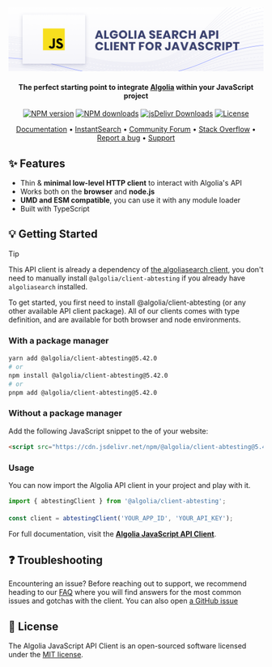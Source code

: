 <p align="center">
  <a href="https://www.algolia.com">
    <img alt="Algolia for JavaScript" src="https://raw.githubusercontent.com/algolia/algoliasearch-client-common/master/banners/javascript.png" >
  </a>

  <h4 align="center">The perfect starting point to integrate <a href="https://algolia.com" target="_blank">Algolia</a> within your JavaScript project</h4>

  <p align="center">
    <a href="https://npmjs.com/package/@algolia/client-abtesting"><img src="https://img.shields.io/npm/v/@algolia/client-abtesting.svg?style=flat-square" alt="NPM version"></img></a>
    <a href="http://npm-stat.com/charts.html?package=@algolia/client-abtesting"><img src="https://img.shields.io/npm/dm/@algolia/client-abtesting.svg?style=flat-square" alt="NPM downloads"></a>
    <a href="https://www.jsdelivr.com/package/npm/@algolia/client-abtesting"><img src="https://data.jsdelivr.com/v1/package/npm/@algolia/client-abtesting/badge" alt="jsDelivr Downloads"></img></a>
    <a href="LICENSE"><img src="https://img.shields.io/badge/license-MIT-green.svg?style=flat-square" alt="License"></a>
  </p>
</p>

<p align="center">
  <a href="https://www.algolia.com/doc/libraries/sdk/install#javascript" target="_blank">Documentation</a>  •
  <a href="https://www.algolia.com/doc/guides/building-search-ui/what-is-instantsearch/js/" target="_blank">InstantSearch</a>  •
  <a href="https://discourse.algolia.com" target="_blank">Community Forum</a>  •
  <a href="http://stackoverflow.com/questions/tagged/algolia" target="_blank">Stack Overflow</a>  •
  <a href="https://github.com/algolia/algoliasearch-client-javascript/issues" target="_blank">Report a bug</a>  •
  <a href="https://alg.li/support" target="_blank">Support</a>
</p>

## ✨ Features

- Thin & **minimal low-level HTTP client** to interact with Algolia's API
- Works both on the **browser** and **node.js**
- **UMD and ESM compatible**, you can use it with any module loader
- Built with TypeScript

## 💡 Getting Started

> [!TIP]
> This API client is already a dependency of [the algoliasearch client](https://www.npmjs.com/package/algoliasearch), you don't need to manually install `@algolia/client-abtesting` if you already have `algoliasearch` installed.

To get started, you first need to install @algolia/client-abtesting (or any other available API client package).
All of our clients comes with type definition, and are available for both browser and node environments.

### With a package manager

```bash
yarn add @algolia/client-abtesting@5.42.0
# or
npm install @algolia/client-abtesting@5.42.0
# or
pnpm add @algolia/client-abtesting@5.42.0
```

### Without a package manager

Add the following JavaScript snippet to the <head> of your website:

```html
<script src="https://cdn.jsdelivr.net/npm/@algolia/client-abtesting@5.42.0/dist/builds/browser.umd.js"></script>
```

### Usage

You can now import the Algolia API client in your project and play with it.

```js
import { abtestingClient } from '@algolia/client-abtesting';

const client = abtestingClient('YOUR_APP_ID', 'YOUR_API_KEY');
```

For full documentation, visit the **[Algolia JavaScript API Client](https://www.algolia.com/doc/libraries/sdk/methods/abtesting/)**.

## ❓ Troubleshooting

Encountering an issue? Before reaching out to support, we recommend heading to our [FAQ](https://support.algolia.com/hc/en-us/sections/15061037630609-API-Client-FAQs) where you will find answers for the most common issues and gotchas with the client. You can also open [a GitHub issue](https://github.com/algolia/api-clients-automation/issues/new?assignees=&labels=&projects=&template=Bug_report.md)

## 📄 License

The Algolia JavaScript API Client is an open-sourced software licensed under the [MIT license](LICENSE).
